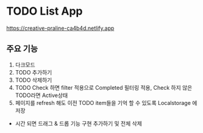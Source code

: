 # TODO List App
https://creative-praline-ca4b4d.netlify.app

## 주요 기능

1. 다크모드
2. TODO 추가하기
3. TODO 삭제하기
4. TODO Check 하면 filter 적용으로 Completed 필터링 적용, Check 하지 않은 TODO라면 Active상태
5. 페이지를 refresh 해도 이전 TODO item들을 기억 할 수 있도록 Localstorage 에 저장

* 시간 되면 드래그 & 드롭 기능 구현 추가하기 및 전체 삭제
